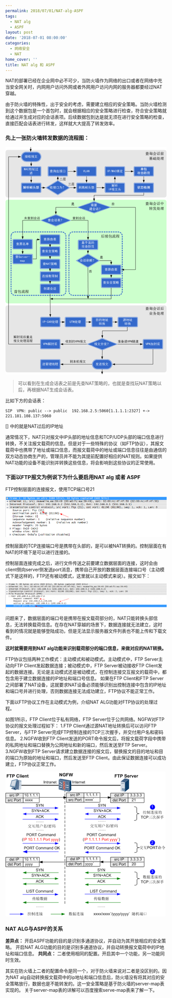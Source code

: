 ```yaml
---
permalink: 2018/07/01/NAT-alg-ASPF
tags:
  - NAT alg
  - ASPF
layout: post
date: '2018-07-01 08:00:00'
categories:
  - 网络安全
  - NAT
home_cover: ''
title: NAT alg 和 ASPF
---
```


NAT的部署已经在企业网中必不可少，当防火墙作为网络的出口或者在网络中充当安全网关时，内网用户访问外网或者外网用户访问内网的服务器都要经过NAT穿越。


由于防火墙的特殊性，出于安全的考虑，需要建立相应的安全策略。当防火墙检测到这个数据包是一个首包时，就会根据相应的安全策略进行检查，符合安全策略就给通过并生成对应的会话表项。后续数据包到达是就无须在进行安全策略的检查，直接匹配会话表进行转发，这样就大大提高了转发效率。


### 先上一张防火墙转发数据的流程图：


![05f1a93abe3a53a3f0b0d84903feb34b.png](../post_images/c22fed9417851558bcd88c71b96f11f2.png)


> 可以看到在生成会话表之前是先查NAT策略的，也就是查找玩NAT策略以后，再根据NAT生成会话表。


比如下方的会话表：


```shell
SIP  VPN: public --> public  192.168.2.5:5060[1.1.1.1:2327] +-> 221.181.108.137:5060

```


[] 中的就是NAT过后的IP地址


通常情况下，NAT只对报文中IP头部的地址信息和TCP/UDP头部的端口信息进行转换，不关注报文载荷的信息。但是对于一些特殊的协议（如FTP协议），其报文载荷中也携带了地址或端口信息，而报文载荷中的地址或端口信息往往是由通信的双方动态协商生产的，管理员并不能为其提前配置好相应的NAT规则。如果提供NAT功能的设备不能识别并转换这些信息，将会影响到这些协议的正常使用。


### 下面以FTP报文为例说下为什么要启用NAT alg 或者 ASPF


FTP控制层面的连接报文，使用TCP端口号21


![abf9792a205df368ed34f78ee70cfa16.png](../post_images/5688354eca4a2a34cc2a004d99567a44.png)


控制层面的TCP连接端口号是携带在头部的，是可以被NAT转换的。控制层面在有NAT的环境下是可以进行连接的。


控制层面连接完成之后，进行文件传送之前要建立数据层面的连接，这时会由client侧向server侧发送port消息，携带自己开放的数据层面连接端口号（主动模式下是这样的，FTP还有被动模式，这里就以主动模式来说）。报文如下：


![e118f606042e553053580b654483c0be-1024x165.png](../post_images/fe8c96e129a24ac18e5ce84b116d9878.png)


问题来了，数据层面的端口号是携带在报文载荷部分的，NAT只能转换头部信息，无法转换载荷信息。在存在NAT穿越的场景下，数据连接就无法建立，这时看到的情况就是能够登陆成功，但是无法显示服务器文件列表也不能上传和下载文件。


**这时就需要用到NAT alg功能来识别载荷部分的端口信息，来做对应的NAT转换。**


FTP协议包括两种工作模式：主动模式和被动模式。主动模式中，FTP Server主动向FTP Client发起数据连接；被动模式中，FTP Server被动接收FTP Client发起的数据连接。无论是主动模式还是被动模式，在控制连接交互报文的载荷中，都包含用于建立数据连接的IP地址和端口号信息。
如果在FTP Client和FTP Server之间部署了NAT设备，这就要求NAT设备必须能够识别出控制连接中包含的IP地址和端口号并进行处理，否则数据连接无法成功建立，FTP协议不能正常工作。


下面以FTP协议工作在主动模式为例，介绍NAT ALG功能对FTP协议的处理过程。


如图1所示，FTP Client位于私有网络，FTP Server位于公共网络。NGFW对FTP协议的报文处理过程如下：
1.FTP Client通过源NAT地址转换后可以访问FTP Server，与FTP Server完成FTP控制连接的TCP三次握手，并交付用户名和密码信息。
2.NGFW收到FTP Client发送的PORT命令报文后，将报文载荷字段中携带的私网地址和端口替换为公网地址和新的端口，然后发送至FTP Server。
3.NGFW收到FTP Server请求建立数据连接的报文后，替换报文的目的地址和目的端口为原始的地址和端口，然后发送至FTP Client。由此保证数据连接可以成功建立，FTP协议正常工作。


![bfe0881c604a7251db72ed5e9608e4e0.png](../post_images/fd58029373afb73d93e4c7de691fed15.png)


### NAT ALG与ASPF的关系


**差异点：**
开启ASPF功能的目的是识别多通道协议，并自动为其开放相应的安全策略。
开启NAT ALG功能的目的是识别多通道协议，并自动转换报文载荷中的IP地址和端口信息。
**共同点：**
二者使用相同的配置。开启其中一个功能，另一功能同时生效。


其实在防火墙上二者的配置命令是同一个，对于防火墙来说对二者是没区别的。因为NAT alg自动转换报文载荷中的ip地址和端口信息后，防火墙没有将其对应的安全策略放行，数据也是不能转发的。这一安全策略是基于防火墙的server-map表实现的。
关于server-map表的详解可以百度搜索serve-map表来了解一下。

